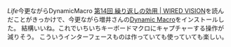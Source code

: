 *Life*今更ながらDynamicMacro
[第14回 繰り返しの効用 | WIRED VISION](http://wiredvision.jp/blog/masui/200711/200711161100.html)を読んだことがきっかけで、今更ながら増井さんの[Dynamic Macro](http://pitecan.com/DynamicMacro/)をインストールした。
結構いいね。これでいちいちキーボードマクロにキャプチャーする操作が減りそう。
こういうインターフェースものは作っていても使っていても楽しい。
